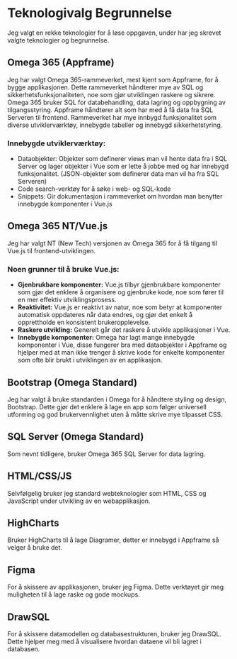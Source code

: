 # Teknologivalg Begrunnelse

Jeg valgt en rekke teknologier for å løse oppgaven, under har jeg skrevet valgte teknologier og begrunnelse.

## Omega 365 (Appframe)

Jeg har valgt Omega 365-rammeverket, mest kjent som Appframe, for å bygge applikasjonen. Dette rammeverket håndterer mye av SQL og sikkerhetsfunksjonaliteten, noe som gjør utviklingen raskere og sikrere. Omega 365 bruker SQL for databehandling, data lagring og oppbygning av tilgangsstyring. Appframe håndterer alt som har med å få data fra SQL Serveren til frontend. Rammeverket har mye innbygd funksjonalitet som diverse utviklerværktøy, innebygde tabeller og innebygd sikkerhetstyring.
### Innebygde utviklerværktøy:
- Dataobjekter: Objekter som definerer views man vil hente data fra i SQL Server og lager objekter i Vue som er lette å jobbe med og har innebygd funksjonalitet. (JSON-objekter som definerer data man vil ha fra SQL Serveren)
- Code search-verktøy for å søke i web- og SQL-kode
- Snippets: Gir dokumentasjon i rammeverket om hvordan man benytter innebygde komponenter i Vue.js

## Omega 365 NT/Vue.js

Jeg har valgt NT (New Tech) versjonen av Omega 365 for å få tilgang til Vue.js til frontend-utviklingen.

### Noen grunner til å bruke Vue.js:

- **Gjenbrukbare komponenter:** Vue.js tilbyr gjenbrukbare komponenter som gjør det enklere å organisere og gjenbruke kode, noe som fører til en mer effektiv utviklingsprosess.
- **Reaktivitet:** Vue.js er reaktivt av natur, noe som betyr at komponenter automatisk oppdateres når data endres, og gjør det enkelt å opprettholde en konsistent brukeropplevelse.
- **Raskere utvikling:** Generelt går det raskere å utvikle applikasjoner i Vue.
- **Innebygde komponenter:** Omega har lagt mange innebygde komponenter i Vue, disse fungerer bra med dataobjekter i Appframe og hjelper med at man ikke trenger å skrive kode for enkelte komponenter som ofte blir brukt i utviklingen av en applikasjon.

## Bootstrap (Omega Standard)

Jeg har valgt å bruke standarden i Omega for å håndtere styling og design, Bootstrap. Dette gjør det enklere å lage en app som følger universell utforming og god brukervennlighet uten å måtte skrive mye tilpasset CSS.

## SQL Server (Omega Standard)

Som nevnt tidligere, bruker Omega 365 SQL Server for data lagring.

## HTML/CSS/JS

Selvfølgelig bruker jeg standard webteknologier som HTML, CSS og JavaScript under utvikling av en webapplikasjon.

## HighCharts

Bruker HighCharts til å lage Diagramer, detter er innebygd i Appframe så velger å bruke det.

## Figma

For å skissere av applikasjonen, bruker jeg Figma. Dette verktøyet gir meg muligheten til å lage raske og gode mockups.

## DrawSQL

For å skissere datamodellen og databasestrukturen, bruker jeg DrawSQL. Dette hjelper meg med å visualisere hvordan dataene vil bli lagret i databasen.
